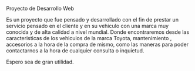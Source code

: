 Proyecto de Desarrollo Web

Es un proyecto que fue pensado y desarrollado con el fin de prestar un servicio pensado en el cliente y en su vehiculo con una marca muy conocida y de alta calidad a nivel mundial.
Donde encontraremos desde las caracteristicas de los vehiculos de la marca Toyota, mantenimiento , accesorios a la hora de la compra de mismo, como las maneras para poder contactarnos a la hora de cualquier consulta o inquietud.

Espero sea de gran utilidad.
